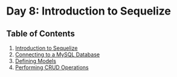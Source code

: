 # Day 8: Introduction to Sequelize

## Table of Contents

1. [Introduction to Sequelize](01-intro-to-sequelize)
2. [Connecting to a MySQL Database](02-connecting-to-mysql-db)
3. [Defining Models](03-defining-models)
4. [Performing CRUD Operations](04-performing-crud-operations)